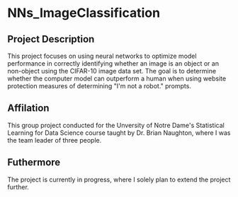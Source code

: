# NNs_ImageClassification
 
## Project Description
This project focuses on using neural networks to optimize model performance in correctly identifying whether an image is an object or an non-object using the CIFAR-10 image data set. The goal is to determine whether the computer model can outperform a human when using website protection measures of determining "I'm not a robot." prompts.

## Affilation
This group project conducted for the Unversity of Notre Dame's Statistical Learning for Data Science course taught by Dr. Brian Naughton, where I was the team leader of three people. 

## Futhermore
The project is currently in progress, where I solely plan to extend the project further.
